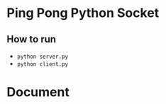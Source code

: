 # Ping Pong Python Socket

## How to run
- ```python server.py```
- ```python client.py```

# Document 

